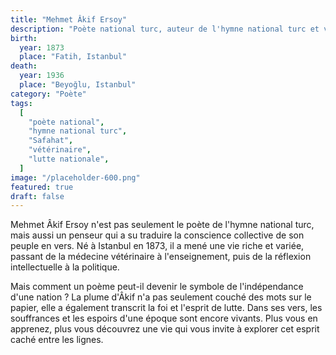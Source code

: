 ```yaml
---
title: "Mehmet Âkif Ersoy"
description: "Poète national turc, auteur de l'hymne national turc et vétérinaire"
birth:
  year: 1873
  place: "Fatih, Istanbul"
death:
  year: 1936
  place: "Beyoğlu, Istanbul"
category: "Poète"
tags:
  [
    "poète national",
    "hymne national turc",
    "Safahat",
    "vétérinaire",
    "lutte nationale",
  ]
image: "/placeholder-600.png"
featured: true
draft: false
---
```


Mehmet Âkif Ersoy n'est pas seulement le poète de l'hymne national turc, mais aussi un penseur qui a su traduire la conscience collective de son peuple en vers. Né à Istanbul en 1873, il a mené une vie riche et variée, passant de la médecine vétérinaire à l'enseignement, puis de la réflexion intellectuelle à la politique.

Mais comment un poème peut-il devenir le symbole de l'indépendance d'une nation ? La plume d'Âkif n'a pas seulement couché des mots sur le papier, elle a également transcrit la foi et l'esprit de lutte. Dans ses vers, les souffrances et les espoirs d'une époque sont encore vivants. Plus vous en apprenez, plus vous découvrez une vie qui vous invite à explorer cet esprit caché entre les lignes.
